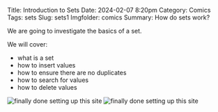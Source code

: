 Title: Introduction to Sets
Date: 2024-02-07 8:20pm
Category: Comics
Tags: sets
Slug: sets1
Imgfolder: comics
Summary: How do sets work? 

We are going to investigate the basics of a set. 

We will cover:

- what is a set
- how to insert values
- how to ensure there are no duplicates
- how to search for values
- how to delete values

![finally done *setting* up this site]({attach}/images/comics/set1p1.png)
![finally done *setting* up this site]({attach}/images/comics/set1p2.png)